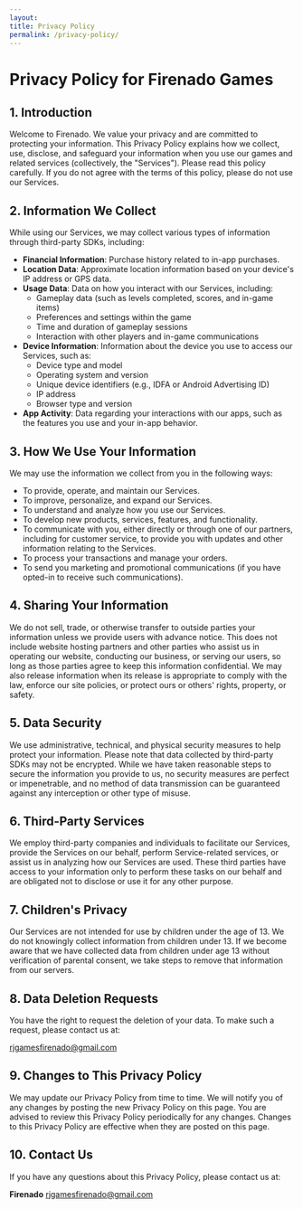 ```yaml
---
layout:
title: Privacy Policy
permalink: /privacy-policy/
---
```


# Privacy Policy for Firenado Games

## 1. Introduction

Welcome to Firenado. We value your privacy and are committed to protecting your information. This Privacy Policy explains how we collect, use, disclose, and safeguard your information when you use our games and related services (collectively, the "Services"). Please read this policy carefully. If you do not agree with the terms of this policy, please do not use our Services.

## 2. Information We Collect

While using our Services, we may collect various types of information through third-party SDKs, including:

- **Financial Information**: Purchase history related to in-app purchases.
- **Location Data**: Approximate location information based on your device's IP address or GPS data.
- **Usage Data**: Data on how you interact with our Services, including:
  - Gameplay data (such as levels completed, scores, and in-game items)
  - Preferences and settings within the game
  - Time and duration of gameplay sessions
  - Interaction with other players and in-game communications
- **Device Information**: Information about the device you use to access our Services, such as:
  - Device type and model
  - Operating system and version
  - Unique device identifiers (e.g., IDFA or Android Advertising ID)
  - IP address
  - Browser type and version
- **App Activity**: Data regarding your interactions with our apps, such as the features you use and your in-app behavior.

## 3. How We Use Your Information

We may use the information we collect from you in the following ways:

- To provide, operate, and maintain our Services.
- To improve, personalize, and expand our Services.
- To understand and analyze how you use our Services.
- To develop new products, services, features, and functionality.
- To communicate with you, either directly or through one of our partners, including for customer service, to provide you with updates and other information relating to the Services.
- To process your transactions and manage your orders.
- To send you marketing and promotional communications (if you have opted-in to receive such communications).

## 4. Sharing Your Information

We do not sell, trade, or otherwise transfer to outside parties your information unless we provide users with advance notice. This does not include website hosting partners and other parties who assist us in operating our website, conducting our business, or serving our users, so long as those parties agree to keep this information confidential. We may also release information when its release is appropriate to comply with the law, enforce our site policies, or protect ours or others' rights, property, or safety.

## 5. Data Security

We use administrative, technical, and physical security measures to help protect your information. Please note that data collected by third-party SDKs may not be encrypted. While we have taken reasonable steps to secure the information you provide to us, no security measures are perfect or impenetrable, and no method of data transmission can be guaranteed against any interception or other type of misuse.

## 6. Third-Party Services

We employ third-party companies and individuals to facilitate our Services, provide the Services on our behalf, perform Service-related services, or assist us in analyzing how our Services are used. These third parties have access to your information only to perform these tasks on our behalf and are obligated not to disclose or use it for any other purpose.

## 7. Children's Privacy

Our Services are not intended for use by children under the age of 13. We do not knowingly collect information from children under 13. If we become aware that we have collected data from children under age 13 without verification of parental consent, we take steps to remove that information from our servers.

## 8. Data Deletion Requests

You have the right to request the deletion of your data. To make such a request, please contact us at:

[rjgamesfirenado@gmail.com](mailto:rjgamesfirenado@gmail.com)

## 9. Changes to This Privacy Policy

We may update our Privacy Policy from time to time. We will notify you of any changes by posting the new Privacy Policy on this page. You are advised to review this Privacy Policy periodically for any changes. Changes to this Privacy Policy are effective when they are posted on this page.

## 10. Contact Us

If you have any questions about this Privacy Policy, please contact us at:

**Firenado**
[rjgamesfirenado@gmail.com](mailto:rjgamesfirenado@gmail.com)

